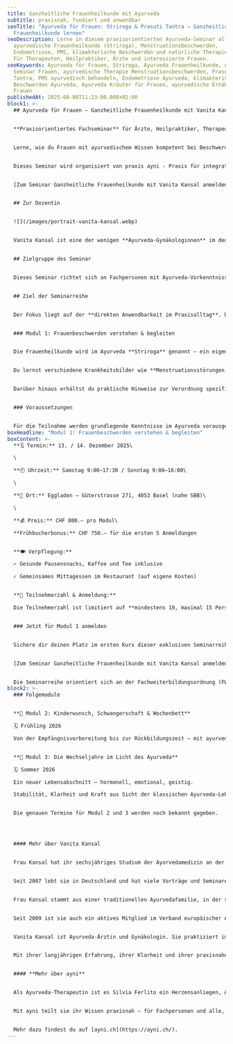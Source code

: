 ```yaml
---
title: Ganzheitliche Frauenheilkunde mit Ayurveda
subtitle: praxisnah, fundiert und anwendbar
seoTitle: "Ayurveda für Frauen: Striroga & Prasuti Tantra – Ganzheitliche
  Frauenheilkunde lernen"
seoDescription: Lerne in diesem praxisorientierten Ayurveda-Seminar alles über
  ayurvedische Frauenheilkunde (Striroga), Menstruationsbeschwerden,
  Endometriose, PMS, klimakterische Beschwerden und natürliche Therapieformen.
  Für Therapeuten, Heilpraktiker, Ärzte und interessierte Frauen.
seoKeywords: Ayurveda für Frauen, Striroga, Ayurveda Frauenheilkunde, Ayurveda
  Seminar Frauen, ayurvedische Therapie Menstruationsbeschwerden, Prasuti
  Tantra, PMS ayurvedisch behandeln, Endometriose Ayurveda, klimakterische
  Beschwerden Ayurveda, Ayurveda Kräuter für Frauen, ayurvedische Ernährung
  Frauen
publishedAt: 2025-08-08T11:23:00.000+02:00
block1: >-
  ## Ayurveda für Frauen – Ganzheitliche Frauenheilkunde mit Vanita Kansal


  **Praxisorientiertes Fachseminar** für Ärzte, Heilpraktiker, Therapeuten und Frauen mit Ayurveda-Grundkenntnissen.\


  Lerne, wie du Frauen mit ayurvedischem Wissen kompetent bei Beschwerden, Kinderwunsch und in den Wechseljahren begleiten kannst. 


  Dieses Seminar wird organisiert von praxis ayni - Praxis für integrative Ayurveda-Therapie und Wissensvermittlung.


  [Zum Seminar Ganzheitliche Frauenheilkunde mit Vanita Kansal anmelden](https://forms.gle/JfwdkukGdK682DFL7)


  ## Zur Dozentin


  ![](/images/portrait-vanita-kansal.webp)


  Vanita Kansal ist eine der wenigen **Ayurveda-Gynäkologinnen** im deutschsprachigen Raum. Sie verbindet tiefes ayurvedisches Wissen mit medizinischer Expertise und hat ihr Studium der Ayurvedamedizin an der **Baba Farid University of Health Sciences mit Auszeichnung** abgeschlossen. Seit 2007 lebt sie in Deutschland, arbeitet als Ayurveda-Expertin und ist seit vielen Jahren Dozentin und Praktikerin im Bereich integrative Medizin. Ihre Stärke liegt in der Verbindung von schulmedizinischem Wissen mit der Heilkraft des klassischen Ayurveda, die sie praxisnah vermittelt.


  ## Zielgruppe des Seminar


  Dieses Seminar richtet sich an Fachpersonen mit Ayurveda-Vorkenntnissen – insbesondere aus Ayurveda-Therapie, Ayurveda-Medizin, Gynäkologie und Naturheilpraxis –, die Frauen kompetent und differenziert begleiten möchten. Auch alle interessierten Frauen, die mehr über sich selbst lernen und aktiv ihre Gesundheit fördern wollen, sind herzlich eingeladen.


  ## Ziel der Seminarreihe


  Der Fokus liegt auf der **direkten Anwendbarkeit im Praxisalltag**. Du lernst Therapiekonzepte, Fallbeispiele, manuelle Anwendungen, Ernährung, Kräuter und Lebensstilstrategien, die individuell an den Konstitutionstyp und den Lebensabschnitt angepasst sind.


  ### Modul 1: Frauenbeschwerden verstehen & begleiten


  Die Frauenheilkunde wird im Ayurveda **Striroga** genannt – ein eigenständiger Bereich mit einem besonderen Verständnis für die weibliche Gesundheit. Dieses praxisorientierte Fachseminar betrachtet aus Sicht von **Striroga** und **Prasuti Tantra** die Anatomie und Physiologie des weiblichen Fortpflanzungssystems – sowohl ayurvedisch als auch schulmedizinisch.


  Du lernst verschiedene Krankheitsbilder wie **Menstruationsstörungen, PMS, Amenorrhö, Dysmenorrhö, Endometriose** sowie **Endometritis** kennen. Diese werden ayurvedisch-pathophysiologisch erklärt, und passende Therapieansätze werden diskutiert. Auch klimakterische Beschwerden und deren ganzheitliche Behandlung sowie präventive Massnahmen sind Bestandteil des Seminars.


  Darüber hinaus erhältst du praktische Hinweise zur Verordnung spezifischer **Ayurveda-Kräuter** sowie präventive und therapeutische **Ernährungsempfehlungen für Frauen**.


  ### Voraussetzungen


  Für die Teilnahme werden grundlegende Kenntnisse im Ayurveda vorausgesetzt. Du solltest bereits mit den zentralen Konzepten wie den drei Doshas (Vata, Pitta, Kapha), den sieben Dhatus (Körpergeweben), Mala (Ausscheidungsprodukte), Agni (Verdauungsfeuer) und Ama (Stoffwechselrückstände) vertraut sein. Auch ein grundlegendes Verständnis der Srotas (Körperkanäle), der ayurvedischen Konstitutionstypen (Prakriti und Vikriti) sowie der ayurvedischen Diagnostik – etwa durch Puls- oder Zungenbeobachtung – ist hilfreich, um dem Seminar gut folgen zu können.
boxHeadline: "Modul 1: Frauenbeschwerden verstehen & begleiten"
boxContent: >-
  **🗓️ Termin:** 13. / 14. Dezember 2025\

  \

  **🕘 Uhrzeit:** Samstag 9:00–17:30 / Sonntag 9:00–16:00\

  \

  **📍 Ort:** Eggladen – Güterstrasse 271, 4053 Basel (nahe SBB)\

  \

  **💰 Preis:** CHF 800.– pro Modul\

  **Frühbucherbonus:** CHF 750.– für die ersten 5 Anmeldungen


  **🍽️ Verpflegung:**

  ✓ Gesunde Pausensnacks, Kaffee und Tee inklusive

  ✓ Gemeinsames Mittagessen im Restaurant (auf eigene Kosten)


  **👥 Teilnehmerzahl & Anmeldung:**

  Die Teilnehmerzahl ist limitiert auf **mindestens 10, maximal 15 Personen**, um eine intensive und persönliche Lernerfahrung zu gewährleisten.


  ### Jetzt für Modul 1 anmelden


  Sichere dir deinen Platz im ersten Kurs dieser exklusiven Seminarreihe und erweitere dein Wissen um ganzheitliche Frauenheilkunde im Ayurveda.


  [Zum Seminar Ganzheitliche Frauenheilkunde mit Vanita Kansal anmelden](<>)


  Die Seminarreihe orientiert sich an der Fachweiterbildungsordnung (FWBO) des EMR und eignet sich zur fachlichen Vertiefung und Weiterbildung.
block2: >-
  ### Folgemodule


  **👶 Modul 2: Kinderwunsch, Schwangerschaft & Wochenbett**

  🗓️ Frühling 2026

  Von der Empfängnisvorbereitung bis zur Rückbildungszeit – mit ayurvedisch-medizinischen Grundlagen für eine gesunde Mutter-Kind-Begleitung.


  **🌺 Modul 3: Die Wechseljahre im Licht des Ayurveda**

  🗓️ Sommer 2026

  Ein neuer Lebensabschnitt – hormonell, emotional, geistig.

  Stabilität, Klarheit und Kraft aus Sicht der klassischen Ayurveda-Lehre und der modernen Gynäkologie.


  Die genauen Termine für Modul 2 und 3 werden noch bekannt gegeben. 




  #### Mehr über Vanita Kansal


  Frau Kansal hat ihr sechsjähriges Studium der Ayurvedamedizin an der Baba Farid University of Health Sciences mit Auszeichnung absolviert. Danach hat sie auch als Dozentin am Mai Bhago Ayurveda College, Mukatsar gelehrt und an verschiedenen Kliniken parallel praktiziert. 


  Seit 2007 lebt sie in Deutschland und hat viele Vorträge und Seminare in Deutschland, der Schweiz und in China gehalten. Seit 2010 arbeitet sie als Ayurveda-Expertin im Ayurveda Parkschlösschen in Traben-Trarbach. Im Jahr 2016 hat sie ihre Heilpraktikerprüfung absolviert. 


  Frau Kansal stammt aus einer traditionellen Ayurvedafamilie, in der sie mit tiefem ayurvedischen Wissen, Yoga und Meditationsritualen aufgewachsen ist. Ihre Hauptvision ist es, der Menschheit Ayurveda nahe zu bringen, so dass viele Menschen von diesem tiefen und alten Wissen profitieren und gesund leben können. 


  Seit 2009 ist sie auch ein aktives Mitglied im Verband europäischer Ayurveda Mediziner und Therapeuten (VEAT). Sie hält seit 5 Jahren das Fachseminar Ayurveda für Frauen Für Ärzte, Heilpraktiker und Therapeuten.


  Vanita Kansal ist Ayurveda-Ärztin und Gynäkologin. Sie praktiziert im Parkschlösschen, einer bekannten Klinik für integrative Medizin, wo sie Frauen mit ganzheitlichem Blick begleitet. Ihre Stärke liegt in der Verbindung von schulmedizinischem Wissen mit der tiefen Heilkraft des klassischen Ayurveda.


  Mit ihrer langjährigen Erfahrung, ihrer Klarheit und ihrer praxisnahen Art vermittelt sie Ayurveda so, dass es im Alltag von Ärzten, Heilpraktikern und Therapeuten direkt anwendbar wird.


  #### **Mehr über ayni**


  Als Ayurveda-Therapeutin ist es Silvia Ferlito ein Herzensanliegen, Ayurveda-Wissen weiterzugeben und so mehr Menschen zu einem ganzheitlichen Gesundheitsverständnis zu verhelfen.


  Mit ayni teilt sie ihr Wissen praxisnah – für Fachpersonen und alle, die Ayurveda tiefgründig erleben und im Alltag anwenden möchten. Ihr Ziel ist es, das alte Heilwissen lebendig zu halten und den Zugang dazu möglichst vielen Menschen zu öffnen.


  Mehr dazu findest du auf [ayni.ch](https://ayni.ch/).
---
```

